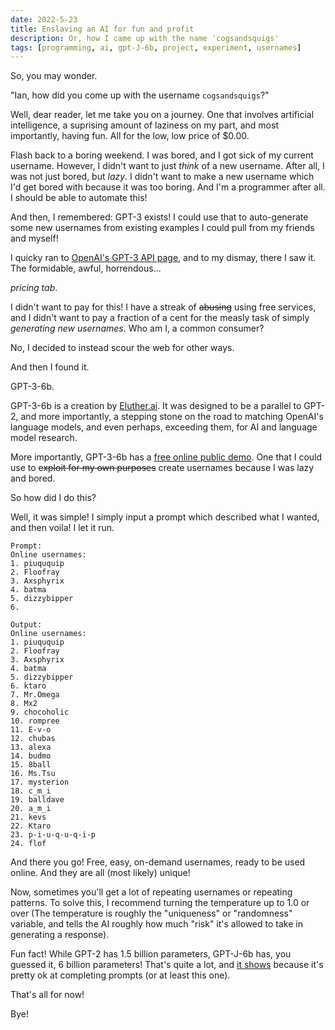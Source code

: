 ```yaml
---
date: 2022-5-23
title: Enslaving an AI for fun and profit
description: Or, how I came up with the name 'cogsandsquigs'
tags: [programming, ai, gpt-J-6b, project, experiment, usernames]
---
```


So, you may wonder.

"Ian, how did you come up with the username `cogsandsquigs`?"

Well, dear reader, let me take you on a journey. One that involves
artificial intelligence, a suprising amount of laziness on my part,
and most importantly, having fun. All for the low, low price of
$0.00.

Flash back to a boring weekend. I was bored, and I got sick of my
current username. However, I didn't want to just _think_ of a new
username. After all, I was not just bored, but _lazy_. I didn't want
to make a new username which I'd get bored with because it was too
boring. And I'm a programmer after all. I should be able to automate
this!

And then, I remembered: GPT-3 exists! I could use that to
auto-generate some new usernames from existing examples I could pull
from my friends and myself!

I quicky ran to [OpenAI's GPT-3 API page](https://openai.com/api),
and to my dismay, there I saw it. The formidable, awful, horrendous...

_pricing tab_.

I didn't want to pay for this! I have a streak of ~~abusing~~ using
free services, and I didn't want to pay a fraction of a cent for the
measly task of simply _generating new usernames_. Who am I, a common
consumer?

No, I decided to instead scour the web for other ways.

And then I found it.

GPT-3-6b.

GPT-3-6b is a creation by [Eluther.ai](https://eluther.ai). It was
designed to be a parallel to GPT-2, and more importantly, a stepping
stone on the road to matching OpenAI's language models, and even
perhaps, exceeding them, for AI and language model research.

More importantly, GPT-3-6b has a
[free online public demo](https://6b.eluther.ai). One that I could use
to ~~exploit for my own purposes~~ create usernames because I was
lazy and bored.

So how did I do this?

Well, it was simple! I simply input a prompt which described what I wanted,
and then voila! I let it run.

```
Prompt:
Online usernames:
1. piuququip
2. Floofray
3. Axsphyrix
4. batma
5. dizzybipper
6.

Output:
Online usernames:
1. piuququip
2. Floofray
3. Axsphyrix
4. batma
5. dizzybipper
6. ktaro
7. Mr.Omega
8. Mx2
9. chocoholic
10. rompree
11. E-v-o
12. chubas
13. alexa
14. budmo
15. 8ball
16. Ms.Tsu
17. mysterion
18. c_m_i
19. balldave
20. a_m_i
21. kevs
22. Ktaro
23. p-i-u-q-u-q-i-p
24. flof
```

And there you go! Free, easy, on-demand usernames, ready to be
used online. And they are all (most likely) unique!

Now, sometimes you'll get a lot of repeating usernames or repeating
patterns. To solve this, I recommend turning the temperature up
to 1.0 or over (The temperature is roughly the "uniqueness" or
"randomness" variable, and tells the AI roughly how much "risk"
it's allowed to take in generating a response).

Fun fact! While GPT-2 has 1.5 billion parameters, GPT-J-6b has,
you guessed it, 6 billion parameters! That's quite a lot, and [it
shows](https://github.com/kingoflolz/mesh-transformer-jax/#zero-shot-evaluations)
because it's pretty ok at completing prompts (or at least
this one).

That's all for now!

Bye!
